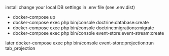 install
change your local DB settings in .env file (see .env.dist)
* docker-compose up
* docker-compose exec php bin/console doctrine:database:create
* docker-compose exec php bin/console doctrine:migrations:migrate
* docker-compose exec php bin/console event-store:event-stream:create

later
docker-compose exec php bin/console event-store:projection:run tab_projection
